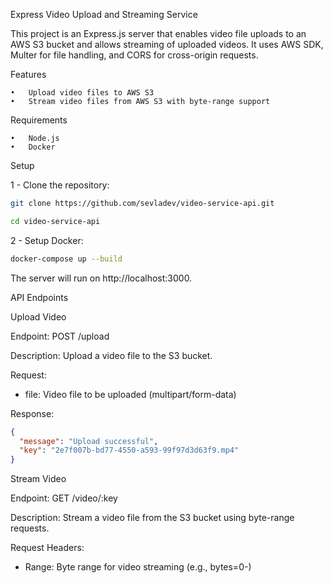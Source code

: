 Express Video Upload and Streaming Service

This project is an Express.js server that enables video file uploads to an AWS S3 bucket and allows streaming of uploaded videos. It uses AWS SDK, Multer for file handling, and CORS for cross-origin requests.

Features

    •	Upload video files to AWS S3
    •	Stream video files from AWS S3 with byte-range support

Requirements

    •	Node.js
    •	Docker

Setup

1 - Clone the repository:

```sh
git clone https://github.com/sevladev/video-service-api.git

cd video-service-api
```

2 - Setup Docker:

```sh
docker-compose up --build
```

The server will run on http://localhost:3000.

API Endpoints

Upload Video

Endpoint: POST /upload

Description: Upload a video file to the S3 bucket.

Request:

- file: Video file to be uploaded (multipart/form-data)

Response:

```json
{
  "message": "Upload successful",
  "key": "2e7f007b-bd77-4550-a593-99f97d3d63f9.mp4"
}
```

Stream Video

Endpoint: GET /video/:key

Description: Stream a video file from the S3 bucket using byte-range requests.

Request Headers:

- Range: Byte range for video streaming (e.g., bytes=0-)
